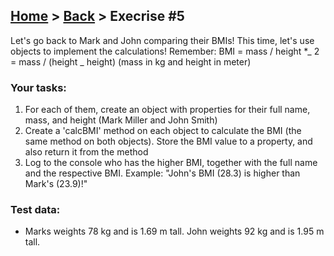 ## [Home](../../../README.md) > [Back](../lesson.md) > Execrise #5

Let's go back to Mark and John comparing their BMIs! This time, let's use objects to implement the calculations! Remember: BMI = mass / height \*_ 2 = mass / (height _ height) (mass in kg and height in meter)

### Your tasks:

1. For each of them, create an object with properties for their full name, mass, and height (Mark Miller and John Smith)
2. Create a 'calcBMI' method on each object to calculate the BMI (the same method on both objects). Store the BMI value to a property, and also return it from the method
3. Log to the console who has the higher BMI, together with the full name and the respective BMI. Example: "John's BMI (28.3) is higher than Mark's (23.9)!"

### Test data:

- Marks weights 78 kg and is 1.69 m tall. John weights 92 kg and is 1.95 m tall.
